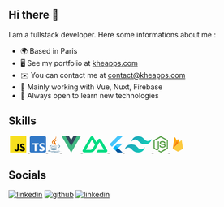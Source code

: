 ## Hi there 👋

I am a fullstack developer.
Here some informations about me :

- 🌍 Based in Paris
- 🖥️ See my portfolio at [kheapps.com](http://kheapps.com)
- ✉️ You can contact me at [contact@kheapps.com](mailto:contact@kheapps.com)
- 🧠 Mainly working with Vue, Nuxt, Firebase
- 🤝 Always open to learn new technologies

## Skills

<p align="left">
<a href="https://developer.mozilla.org/fr/docs/Web/JavaScript">
<svg xmlns="http://www.w3.org/2000/svg" style="margin: 0 3px;" width="32" height="32" viewBox="0 0 256 256">
<title>JavaScript</title>
<path fill="#F7DF1E" d="M0 0h256v256H0V0Z"/>
<path d="m67.312 213.932l19.59-11.856c3.78 6.701 7.218 12.371 15.465 12.371c7.905 0 12.89-3.092 12.89-15.12v-81.798h24.057v82.138c0 24.917-14.606 36.259-35.916 36.259c-19.245 0-30.416-9.967-36.087-21.996m85.07-2.576l19.588-11.341c5.157 8.421 11.859 14.607 23.715 14.607c9.969 0 16.325-4.984 16.325-11.858c0-8.248-6.53-11.17-17.528-15.98l-6.013-2.58c-17.357-7.387-28.87-16.667-28.87-36.257c0-18.044 13.747-31.792 35.228-31.792c15.294 0 26.292 5.328 34.196 19.247l-18.732 12.03c-4.125-7.389-8.591-10.31-15.465-10.31c-7.046 0-11.514 4.468-11.514 10.31c0 7.217 4.468 10.14 14.778 14.608l6.014 2.577c20.45 8.765 31.963 17.7 31.963 37.804c0 21.654-17.012 33.51-39.867 33.51c-22.339 0-36.774-10.654-43.819-24.574"/>
</svg>
</a>

<a href="https://www.typescriptlang.org/">
<svg xmlns="http://www.w3.org/2000/svg" width="32" height="32" viewBox="0 0 256 256">
<title>TypeScript</title>
<path fill="#3178C6" d="M20 0h216c11.046 0 20 8.954 20 20v216c0 11.046-8.954 20-20 20H20c-11.046 0-20-8.954-20-20V20C0 8.954 8.954 0 20 0Z"/>
<path fill="#FFF" d="M150.518 200.475v27.62c4.492 2.302 9.805 4.028 15.938 5.179c6.133 1.151 12.597 1.726 19.393 1.726c6.622 0 12.914-.633 18.874-1.899c5.96-1.266 11.187-3.352 15.678-6.257c4.492-2.906 8.048-6.704 10.669-11.394c2.62-4.689 3.93-10.486 3.93-17.391c0-5.006-.749-9.394-2.246-13.163a30.748 30.748 0 0 0-6.479-10.055c-2.821-2.935-6.205-5.567-10.149-7.898c-3.945-2.33-8.394-4.531-13.347-6.602c-3.628-1.497-6.881-2.949-9.761-4.359c-2.879-1.41-5.327-2.848-7.342-4.316c-2.016-1.467-3.571-3.021-4.665-4.661c-1.094-1.64-1.641-3.495-1.641-5.567c0-1.899.489-3.61 1.468-5.135s2.362-2.834 4.147-3.927c1.785-1.094 3.973-1.942 6.565-2.547c2.591-.604 5.471-.906 8.638-.906c2.304 0 4.737.173 7.299.518c2.563.345 5.14.877 7.732 1.597a53.669 53.669 0 0 1 7.558 2.719a41.7 41.7 0 0 1 6.781 3.797v-25.807c-4.204-1.611-8.797-2.805-13.778-3.582c-4.981-.777-10.697-1.165-17.147-1.165c-6.565 0-12.784.705-18.658 2.115c-5.874 1.409-11.043 3.61-15.506 6.602c-4.463 2.993-7.99 6.805-10.582 11.437c-2.591 4.632-3.887 10.17-3.887 16.615c0 8.228 2.375 15.248 7.127 21.06c4.751 5.811 11.963 10.731 21.638 14.759a291.458 291.458 0 0 1 10.625 4.575c3.283 1.496 6.119 3.049 8.509 4.66c2.39 1.611 4.276 3.366 5.658 5.265c1.382 1.899 2.073 4.057 2.073 6.474a9.901 9.901 0 0 1-1.296 4.963c-.863 1.524-2.174 2.848-3.93 3.97c-1.756 1.122-3.945 1.999-6.565 2.632c-2.62.633-5.687.95-9.2.95c-5.989 0-11.92-1.05-17.794-3.151c-5.875-2.1-11.317-5.25-16.327-9.451Zm-46.036-68.733H140V109H41v22.742h35.345V233h28.137V131.742Z"/>
</svg>
</a>

<a href="https://www.java.com/en/">
<title>Java</title>
<svg xmlns="http://www.w3.org/2000/svg" width="23.68" height="32" viewBox="0 0 256 346">
<path fill="#5382A1" d="M82.554 267.473s-13.198 7.675 9.393 10.272c27.369 3.122 41.356 2.675 71.517-3.034c0 0 7.93 4.972 19.003 9.279c-67.611 28.977-153.019-1.679-99.913-16.517m-8.262-37.814s-14.803 10.958 7.805 13.296c29.236 3.016 52.324 3.263 92.276-4.43c0 0 5.526 5.602 14.215 8.666c-81.747 23.904-172.798 1.885-114.296-17.532"/>
<path fill="#E76F00" d="M143.942 165.515c16.66 19.18-4.377 36.44-4.377 36.44s42.301-21.837 22.874-49.183c-18.144-25.5-32.059-38.172 43.268-81.858c0 0-118.238 29.53-61.765 94.6"/>
<path fill="#5382A1" d="M233.364 295.442s9.767 8.047-10.757 14.273c-39.026 11.823-162.432 15.393-196.714.471c-12.323-5.36 10.787-12.8 18.056-14.362c7.581-1.644 11.914-1.337 11.914-1.337c-13.705-9.655-88.583 18.957-38.034 27.15c137.853 22.356 251.292-10.066 215.535-26.195M88.9 190.48s-62.771 14.91-22.228 20.323c17.118 2.292 51.243 1.774 83.03-.89c25.978-2.19 52.063-6.85 52.063-6.85s-9.16 3.923-15.787 8.448c-63.744 16.765-186.886 8.966-151.435-8.183c29.981-14.492 54.358-12.848 54.358-12.848m112.605 62.942c64.8-33.672 34.839-66.03 13.927-61.67c-5.126 1.066-7.411 1.99-7.411 1.99s1.903-2.98 5.537-4.27c41.37-14.545 73.187 42.897-13.355 65.647c0 .001 1.003-.895 1.302-1.697"/>
<path fill="#E76F00" d="M162.439.371s35.887 35.9-34.037 91.101c-56.071 44.282-12.786 69.53-.023 98.377c-32.73-29.53-56.75-55.526-40.635-79.72C111.395 74.612 176.918 57.393 162.439.37"/>
<path fill="#5382A1" d="M95.268 344.665c62.199 3.982 157.712-2.209 159.974-31.64c0 0-4.348 11.158-51.404 20.018c-53.088 9.99-118.564 8.824-157.399 2.421c.001 0 7.95 6.58 48.83 9.201"/>
</svg>
</a>

<a href="https://vuejs.org/">
<svg xmlns="http://www.w3.org/2000/svg" width="37.07" height="32" viewBox="0 0 256 221">
<title>Vue.js</title>
<path fill="#41B883" d="M204.8 0H256L128 220.8L0 0h97.92L128 51.2L157.44 0h47.36Z"/><path fill="#41B883" d="m0 0l128 220.8L256 0h-51.2L128 132.48L50.56 0H0Z"/><path fill="#35495E" d="M50.56 0L128 133.12L204.8 0h-47.36L128 51.2L97.92 0H50.56Z"/>
</svg>
</a>

<a href="https://nuxt.com/">
<svg xmlns="http://www.w3.org/2000/svg" width="48.77" height="32" viewBox="0 0 256 168">
<title>Nuxt.js</title>
<path fill="#00DC82" d="M143.618 167.029h95.166c3.023 0 5.992-.771 8.61-2.237a16.963 16.963 0 0 0 6.302-6.115a16.324 16.324 0 0 0 2.304-8.352c0-2.932-.799-5.811-2.312-8.35L189.778 34.6a16.966 16.966 0 0 0-6.301-6.113a17.626 17.626 0 0 0-8.608-2.238c-3.023 0-5.991.772-8.609 2.238a16.964 16.964 0 0 0-6.3 6.113l-16.342 27.473l-31.95-53.724a16.973 16.973 0 0 0-6.304-6.112A17.638 17.638 0 0 0 96.754 0c-3.022 0-5.992.772-8.61 2.237a16.973 16.973 0 0 0-6.303 6.112L2.31 141.975a16.302 16.302 0 0 0-2.31 8.35c0 2.932.793 5.813 2.304 8.352a16.964 16.964 0 0 0 6.302 6.115a17.628 17.628 0 0 0 8.61 2.237h59.737c23.669 0 41.123-10.084 53.134-29.758l29.159-48.983l15.618-26.215l46.874 78.742h-62.492l-15.628 26.214Zm-67.64-26.24l-41.688-.01L96.782 35.796l31.181 52.492l-20.877 35.084c-7.976 12.765-17.037 17.416-31.107 17.416Z"/>
</svg>
</a>

<a href="https://flutter.dev/">
<svg xmlns="http://www.w3.org/2000/svg" width="25.85" height="32" viewBox="0 0 256 317">
<title>Flutter</title>
<defs>
<linearGradient id="logosFlutter0" x1="3.952%" x2="75.897%" y1="26.993%" y2="52.919%">
<stop offset="0%"/><stop offset="100%" stop-opacity="0"/>
</linearGradient>
</defs>
<path fill="#47C5FB" d="M157.666.001L.001 157.666l48.8 48.8L255.268.001zm-1.099 145.396l-84.418 84.418l48.984 49.716l48.71-48.71l85.425-85.424z"/>
<path fill="#00569E" d="m121.133 279.531l37.082 37.082h97.052l-85.425-85.792z"/>
<path fill="#00B5F8" d="m71.6 230.364l48.801-48.801l49.441 49.258l-48.709 48.71z"/>
<path fill="url(#logosFlutter0)" fill-opacity=".8" d="m121.133 279.531l40.56-13.459l4.029-31.131z"/>
</svg>
</a>

<a href="https://tailwindcss.com/">
<svg xmlns="http://www.w3.org/2000/svg" width="53.2" height="32" viewBox="0 0 256 154">
<title>Tailwind CSS</title>
<defs>
<linearGradient id="logosTailwindcssIcon0" x1="-2.778%" x2="100%" y1="32%" y2="67.556%">
<stop offset="0%" stop-color="#2298BD"/><stop offset="100%" stop-color="#0ED7B5"/>
</linearGradient>
</defs>
<path fill="url(#logosTailwindcssIcon0)" d="M128 0C93.867 0 72.533 17.067 64 51.2C76.8 34.133 91.733 27.733 108.8 32c9.737 2.434 16.697 9.499 24.401 17.318C145.751 62.057 160.275 76.8 192 76.8c34.133 0 55.467-17.067 64-51.2c-12.8 17.067-27.733 23.467-44.8 19.2c-9.737-2.434-16.697-9.499-24.401-17.318C174.249 14.743 159.725 0 128 0ZM64 76.8C29.867 76.8 8.533 93.867 0 128c12.8-17.067 27.733-23.467 44.8-19.2c9.737 2.434 16.697 9.499 24.401 17.318C81.751 138.857 96.275 153.6 128 153.6c34.133 0 55.467-17.067 64-51.2c-12.8 17.067-27.733 23.467-44.8 19.2c-9.737-2.434-16.697-9.499-24.401-17.318C110.249 91.543 95.725 76.8 64 76.8Z"/>
</svg>
</a>

<a href="https://nodejs.org/en">
<svg xmlns="http://www.w3.org/2000/svg" width="28.35" height="32" viewBox="0 0 256 289">
<title>Node.js</title>
<path fill="#539E43" d="M128 288.464c-3.975 0-7.685-1.06-11.13-2.915l-35.247-20.936c-5.3-2.915-2.65-3.975-1.06-4.505c7.155-2.385 8.48-2.915 15.9-7.156c.796-.53 1.856-.265 2.65.265l27.032 16.166c1.06.53 2.385.53 3.18 0l105.74-61.217c1.06-.53 1.59-1.59 1.59-2.915V83.08c0-1.325-.53-2.385-1.59-2.915l-105.74-60.953c-1.06-.53-2.385-.53-3.18 0L20.405 80.166c-1.06.53-1.59 1.855-1.59 2.915v122.17c0 1.06.53 2.385 1.59 2.915l28.887 16.695c15.636 7.95 25.44-1.325 25.44-10.6V93.68c0-1.59 1.326-3.18 3.181-3.18h13.516c1.59 0 3.18 1.325 3.18 3.18v120.58c0 20.936-11.396 33.126-31.272 33.126c-6.095 0-10.865 0-24.38-6.625l-27.827-15.9C4.24 220.885 0 213.465 0 205.515V83.346C0 75.396 4.24 67.976 11.13 64L116.87 2.783c6.625-3.71 15.635-3.71 22.26 0L244.87 64C251.76 67.975 256 75.395 256 83.346v122.17c0 7.95-4.24 15.37-11.13 19.345L139.13 286.08c-3.445 1.59-7.42 2.385-11.13 2.385Zm32.596-84.009c-46.377 0-55.917-21.2-55.917-39.221c0-1.59 1.325-3.18 3.18-3.18h13.78c1.59 0 2.916 1.06 2.916 2.65c2.12 14.045 8.215 20.936 36.306 20.936c22.261 0 31.802-5.035 31.802-16.96c0-6.891-2.65-11.926-37.367-15.372c-28.886-2.915-46.907-9.275-46.907-32.33c0-21.467 18.02-34.187 48.232-34.187c33.921 0 50.617 11.66 52.737 37.101c0 .795-.265 1.59-.795 2.385c-.53.53-1.325 1.06-2.12 1.06h-13.78c-1.326 0-2.65-1.06-2.916-2.385c-3.18-14.575-11.395-19.345-33.126-19.345c-24.38 0-27.296 8.48-27.296 14.84c0 7.686 3.445 10.07 36.306 14.31c32.597 4.24 47.967 10.336 47.967 33.127c-.265 23.321-19.345 36.571-53.002 36.571Z"/>
</svg>
</a>

<a href="https://firebase.google.com/">
<svg xmlns="http://www.w3.org/2000/svg" width="32" height="32" viewBox="0 0 32 32">
<title>Firebase</title>
<path fill="#ffc24a" d="m5.8 24.6l.17-.237l8.02-15.214l.017-.161l-3.535-6.64a.656.656 0 0 0-1.227.207Z"/>
<path fill="#ffa712" d="m5.9 24.42l.128-.25l7.937-15.056l-3.526-6.666a.6.6 0 0 0-1.133.206Z"/>
<path fill="#f4bd62" d="m16.584 14.01l2.632-2.7l-2.633-5.021a.678.678 0 0 0-1.195 0l-1.407 2.682V9.2Z"/>
<path fill="#ffa50e" d="m16.537 13.9l2.559-2.62l-2.559-4.88a.589.589 0 0 0-1.074-.047l-1.414 2.729l-.042.139Z"/>
<path fill="#f6820c" d="m5.802 24.601l.077-.078l.279-.113l10.26-10.222l.13-.354l-2.559-4.878l-8.187 15.645z"/
<path fill="#fde068" d="m16.912 29.756l9.288-5.179l-2.654-16.331a.635.635 0 0 0-1.075-.346L5.8 24.6l9.233 5.155a1.927 1.927 0 0 0 1.878 0"/>
<path fill="#fcca3f" d="M26.115 24.534L23.483 8.326a.557.557 0 0 0-.967-.353L5.9 24.569l9.131 5.1a1.912 1.912 0 0 0 1.863 0Z"/>
<path fill="#eeab37" d="M16.912 29.6a1.927 1.927 0 0 1-1.878 0l-9.158-5.078l-.076.078l9.233 5.155a1.927 1.927 0 0 0 1.878 0l9.289-5.178l-.023-.14Z"/>
</svg>
</a>
</p>

## Socials

[![linkedin](https://img.shields.io/badge//bmnsr7-0A66C2?style=flat&logo=Linkedin&logoColor=white)](https://www.linkedin.com/in/bmnsr7)
[![github](https://img.shields.io/badge/bahaa--mn-000000?style=flat&logo=GitHub&logoColor=white)](https://github.com/bahaa-mn)
[![linkedin](https://img.shields.io/badge/bahaamn__-1DA1F2?style=flat&logo=Twitter&logoColor=white)](https://twitter.com/bahaamn_)
